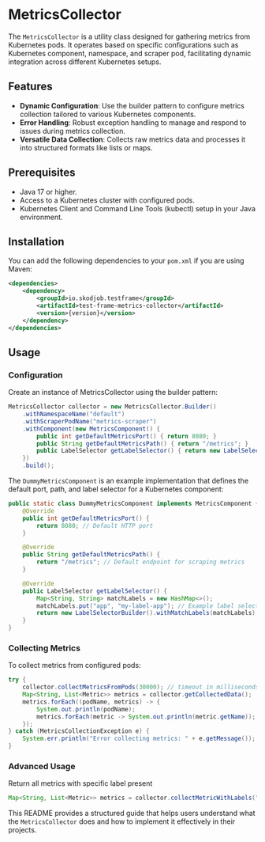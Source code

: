 # MetricsCollector

The `MetricsCollector` is a utility class designed for gathering metrics from Kubernetes pods. 
It operates based on specific configurations such as Kubernetes component, namespace, and scraper pod, 
facilitating dynamic integration across different Kubernetes setups.

## Features

- **Dynamic Configuration**: Use the builder pattern to configure metrics collection tailored to various Kubernetes components.
- **Error Handling**: Robust exception handling to manage and respond to issues during metrics collection.
- **Versatile Data Collection**: Collects raw metrics data and processes it into structured formats like lists or maps.

## Prerequisites

- Java 17 or higher.
- Access to a Kubernetes cluster with configured pods.
- Kubernetes Client and Command Line Tools (kubectl) setup in your Java environment.

## Installation

You can add the following dependencies to your `pom.xml` if you are using Maven:

```xml
<dependencies>
    <dependency>
        <groupId>io.skodjob.testframe</groupId>
        <artifactId>test-frame-metrics-collector</artifactId>
        <version>{version}</version>
    </dependency>
</dependencies>
```

## Usage

### Configuration

Create an instance of MetricsCollector using the builder pattern:

```java
MetricsCollector collector = new MetricsCollector.Builder()
    .withNamespaceName("default")
    .withScraperPodName("metrics-scraper")
    .withComponent(new MetricsComponent() {
        public int getDefaultMetricsPort() { return 8080; }
        public String getDefaultMetricsPath() { return "/metrics"; }
        public LabelSelector getLabelSelector() { return new LabelSelector(); }
    })
    .build();
```

The `DummyMetricsComponent` is an example implementation that defines the default port, path, and label selector for a Kubernetes component:
```java
public static class DummyMetricsComponent implements MetricsComponent {
    @Override
    public int getDefaultMetricsPort() {
        return 8080; // Default HTTP port
    }

    @Override
    public String getDefaultMetricsPath() {
        return "/metrics"; // Default endpoint for scraping metrics
    }

    @Override
    public LabelSelector getLabelSelector() {
        Map<String, String> matchLabels = new HashMap<>();
        matchLabels.put("app", "my-label-app"); // Example label selector for targeting specific pods
        return new LabelSelectorBuilder().withMatchLabels(matchLabels).build();
    }
}
```


### Collecting Metrics

To collect metrics from configured pods:
```java
try {
    collector.collectMetricsFromPods(30000); // timeout in milliseconds
    Map<String, List<Metric>> metrics = collector.getCollectedData();
    metrics.forEach((podName, metrics) -> {
        System.out.println(podName);
        metrics.forEach(metric -> System.out.println(metric.getName));
    });
} catch (MetricsCollectionException e) {
    System.err.println("Error collecting metrics: " + e.getMessage());
}
```

### Advanced Usage

Return all metrics with specific label present
```java
Map<String, List<Metric>> metrics = collector.collectMetricWithLabels("my-pod", "label");
```

This README provides a structured guide that helps users understand what the `MetricsCollector` does and how to implement it effectively in their projects.